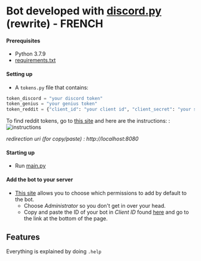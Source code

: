 # Bot developed with [discord.py](https://github.com/Rapptz/discord.py) (rewrite) - FRENCH

#### __Prerequisites__

- Python 3.7.9
- [requirements.txt](requirements.txt)

#### __Setting up__

- A `tokens.py` file that contains:

```py
token_discord = "your discord token"
token_genius = "your genius token"
token_reddit = {"client_id": "your client id", "client_secret": "your secret pass", "user_agent": "your reddit's username"}
```

To find reddit tokens, go to [this site](https://www.reddit.com/prefs/apps) and here are the instructions: : ![instructions](https://i.imgur.com/tEzYKDA.png)

*redirection uri (for copy/paste) : http://localhost:8080*

#### __Starting up__

- Run [main.py](main.py)

#### __Add the bot to your server__

- [This site](https://discordapi.com/permissions.html) allows you to choose which permissions to add by default to the bot.
    - Choose *Administrator* so you don't get in over your head.
    - Copy and paste the ID of your bot in *Client ID* found [here](https://discord.com/developers/applications) and go to the link at the bottom of the page.

## __Features__

Everything is explained by doing `.help`
